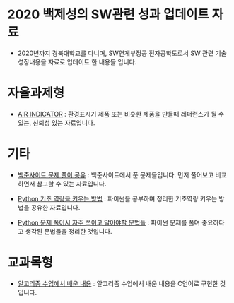 # 2020 백제성의 SW관련 성과 업데이트 자료
- 2020년까지 경북대학교를 다니며, SW연계부정공 전자공학도로서 SW 관련 기술 성장내용을 자료로 업데이트 한 내용들 입니다. 

# 자율과제형
- [AIR INDICATOR](https://github.com/qorwp37/AIR_INDICATOR)
: 환경표시기 제품 또는 비슷한 제품을 만들때 레퍼런스가 될 수 있는, 신뢰성 있는 자료입니다.

# 기타
- [백준사이트 문제 풀이 공유](https://github.com/qorwp37/BeginnerLevel_Problem_fromBaekjoon.github.io)
: 백준사이트에서 푼 문제들입니다. 먼저 풀어보고 비교하면서 참고할 수 있는 자료입니다.

- [Python 기초 역량을 키우는 방법](https://github.com/qorwp37/Intermediate-level_SamsungSWPython.github.io)
: 파이썬을 공부하며 정리한 기초역량 키우는 방법을 공유한 자료입니다.

- [Python 문제 풀이시 자주 쓰이고 알아야할 문법들](https://github.com/qorwp37/Python-Tutorial-.github.io)
: 파이썬 문제를 풀며 중요하다고 생각된 문법들을 정리한 것입니다.

# 교과목형
- [알고리즘 수업에서 배운 내용](https://github.com/qorwp37/C_Algorithm.github.io)
: 알고리즘 수업에서 배운 내용을 C언어로 구현한 것입니다.

